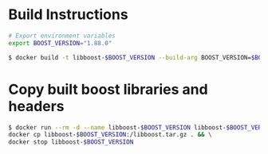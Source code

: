 # Build Instructions

```bash
# Export environment variables
export BOOST_VERSION="1.88.0"
```

```bash
$ docker build -t libboost-$BOOST_VERSION --build-arg BOOST_VERSION=$BOOST_VERSION  .
```

# Copy built boost libraries and headers
```bash
$ docker run --rm -d --name libboost-$BOOST_VERSION libboost-$BOOST_VERSION sleep 10 && \
docker cp libboost-$BOOST_VERSION:/libboost.tar.gz . && \
docker stop libboost-$BOOST_VERSION 
```